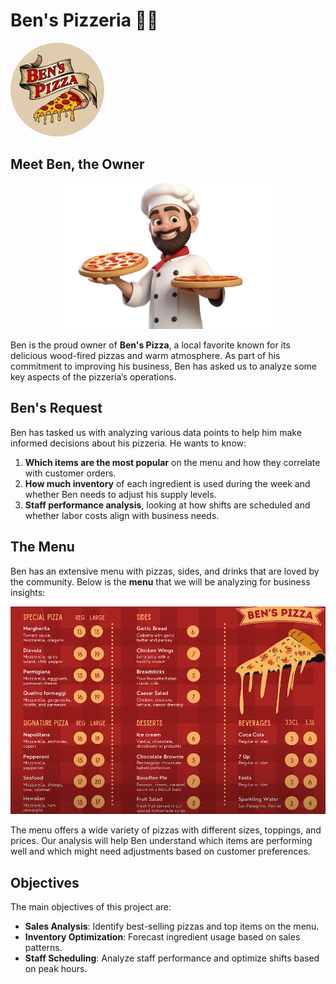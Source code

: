 # Ben's Pizzeria 🍕🍕

<p align="left">
  <img src="Images/Pizzeria logo.jpg" alt="Pizzeria Logo" width="150" height="150" style="border-radius: 50%; object-fit: cover;" />
</p>


## Meet Ben, the Owner

<p align="center">
  <img src="Images/Ben the owner.webp" alt="Pizzeria Owner" width="350" />
</p>

Ben is the proud owner of **Ben's Pizza**, a local favorite known for its delicious wood-fired pizzas and warm atmosphere. As part of his commitment to improving his business, Ben has asked us to analyze some key aspects of the pizzeria’s operations.

## Ben's Request

Ben has tasked us with analyzing various data points to help him make informed decisions about his pizzeria. He wants to know:

1. **Which items are the most popular** on the menu and how they correlate with customer orders.
2. **How much inventory** of each ingredient is used during the week and whether Ben needs to adjust his supply levels.
3. **Staff performance analysis**, looking at how shifts are scheduled and whether labor costs align with business needs.

## The Menu

Ben has an extensive menu with pizzas, sides, and drinks that are loved by the community. Below is the **menu** that we will be analyzing for business insights:

<p align="center">
  <img src="Images/The menu.png" alt="Pizzeria Owner" width="650" />
</p>

The menu offers a wide variety of pizzas with different sizes, toppings, and prices. Our analysis will help Ben understand which items are performing well and which might need adjustments based on customer preferences.

## Objectives

The main objectives of this project are:

- **Sales Analysis**: Identify best-selling pizzas and top items on the menu.
- **Inventory Optimization**: Forecast ingredient usage based on sales patterns.
- **Staff Scheduling**: Analyze staff performance and optimize shifts based on peak hours.



